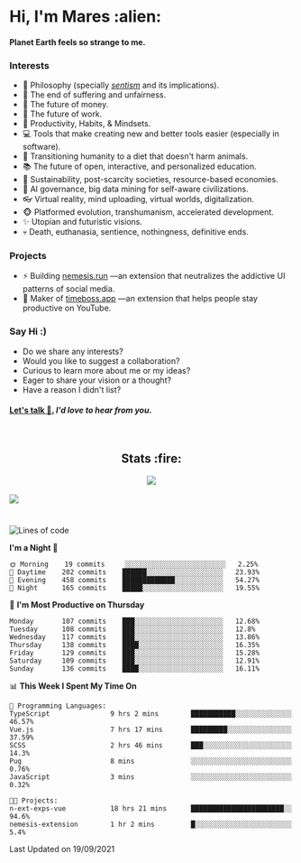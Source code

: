 <h1>Hi, I'm Mares :alien:</h1>

#### Planet Earth feels so strange to me.

### **Interests**

- 🌊 Philosophy (specially [_sentism_][sentismmedium] and its implications).
- 🎯 The end of suffering and unfairness.
- 💸 The future of money.
- 💼 The future of work.
- 🧠 Productivity, Habits, & Mindsets.
- 💻 Tools that make creating new and better tools easier (especially in software).
- 🥗 Transitioning humanity to a diet that doesn't harm animals.
- 📚 The future of open, interactive, and personalized education.
- 🌱 Sustainability, post-scarcity societies, resource-based economies.
- 🤖 AI governance, big data mining for self-aware civilizations.
- 👓 Virtual reality, mind uploading, virtual worlds, digitalization.
- 🐵 Platformed evolution, transhumanism, accelerated development.
- ✨ Utopian and futuristic visions.
- 💀 Death, euthanasia, sentience, nothingness, definitive ends.


### **Projects**

- ⚡ Building [nemesis.run](https://nemesis.run) —an extension that neutralizes the addictive UI patterns of social media.
- 💎 Maker of [timeboss.app](https://timeboss.app) —an extension that helps people stay productive on YouTube.


### **Say Hi :)**

- Do we share any interests?
- Would you like to suggest a collaboration?
- Curious to learn more about me or my ideas?
- Eager to share your vision or a thought?
- Have a reason I didn't list?

#### [Let's talk :wave:.](mailto:mareszhar@gmail.com) _I'd love to hear from you_.

[sentismmedium]: https://medium.com/@mareszhar/born-a-prisoner-a-reflection-about-life-its-struggles-and-a-plan-to-escape-d8566ce9b026

<br>

<h2 align="center">Stats :fire:</h2>

<div align="center">
  <img src="https://github-readme-streak-stats.herokuapp.com?user=mareszhar&theme=black-ice&hide_border=true&stroke=FFFFFF15&ring=DF8FFE&fire=DF8FFE&currStreakLabel=DF8FFE&background=1A232A&currStreakNum=86FFAB&dates=B1AAB3FF">
</div>

<!-- Add or remove this: &dates=B1AAB3FF at the end of the streak stats URL if they get bugged and aren't updating -->

<br>

<img src="https://activity-graph.herokuapp.com/graph?username=mareszhar&theme=nord&bg_color=00000000&color=979797&line=DF8FFE&point=00000000&area=true&hide_border=true">

<br>

<h1></h1>

<!--START_SECTION:waka-->
![Lines of code](https://img.shields.io/badge/From%20Hello%20World%20I%27ve%20Written-119017%20lines%20of%20code-blue)

**I'm a Night 🦉** 

```text
🌞 Morning    19 commits     ░░░░░░░░░░░░░░░░░░░░░░░░░   2.25% 
🌆 Daytime    202 commits    ██████░░░░░░░░░░░░░░░░░░░   23.93% 
🌃 Evening    458 commits    █████████████░░░░░░░░░░░░   54.27% 
🌙 Night      165 commits    █████░░░░░░░░░░░░░░░░░░░░   19.55%

```
📅 **I'm Most Productive on Thursday** 

```text
Monday       107 commits    ███░░░░░░░░░░░░░░░░░░░░░░   12.68% 
Tuesday      108 commits    ███░░░░░░░░░░░░░░░░░░░░░░   12.8% 
Wednesday    117 commits    ███░░░░░░░░░░░░░░░░░░░░░░   13.86% 
Thursday     138 commits    ████░░░░░░░░░░░░░░░░░░░░░   16.35% 
Friday       129 commits    ███░░░░░░░░░░░░░░░░░░░░░░   15.28% 
Saturday     109 commits    ███░░░░░░░░░░░░░░░░░░░░░░   12.91% 
Sunday       136 commits    ████░░░░░░░░░░░░░░░░░░░░░   16.11%

```


📊 **This Week I Spent My Time On** 

```text
💬 Programming Languages: 
TypeScript               9 hrs 2 mins        ███████████░░░░░░░░░░░░░░   46.57% 
Vue.js                   7 hrs 17 mins       █████████░░░░░░░░░░░░░░░░   37.59% 
SCSS                     2 hrs 46 mins       ███░░░░░░░░░░░░░░░░░░░░░░   14.3% 
Pug                      8 mins              ░░░░░░░░░░░░░░░░░░░░░░░░░   0.76% 
JavaScript               3 mins              ░░░░░░░░░░░░░░░░░░░░░░░░░   0.32%

🐱‍💻 Projects: 
n-ext-exps-vue           18 hrs 21 mins      ███████████████████████░░   94.6% 
nemesis-extension        1 hr 2 mins         █░░░░░░░░░░░░░░░░░░░░░░░░   5.4%

```


 Last Updated on 19/09/2021
<!--END_SECTION:waka-->

